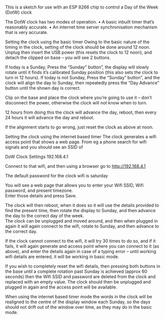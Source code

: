 This is a sketch for use with an ESP 8266 chip to control a Day of the Week (DotW) clock

The DotW clock has two modes of operation.
    • A basic inbuilt timer that’s reasonably accurate.
    • An internet time server synchronisation mechanism that is very accurate.

Setting the clock using the basic timer
Owing to the basic nature of the timing in the clock, setting of the clock should be done around 12 noon.
Unplug then insert the USB power (this resets the clock to 12 noon), and detach the clipped on base – you will see 2 buttons.

If today is a Sunday, 
Press the “Sunday” button”, the display will slowly rotate until it finds it’s calibrated Sunday position (this also sets the clock to turn in 12 hours).
If today is not Sunday,
Press the “Sunday” button”, and the clock will align the day to Sunday, then repeatedly press the “Day Advance” button until the shown day is correct.

Clip on the base and place the clock where you’re going to use it – don’t disconnect the power, otherwise the clock will not know when to turn.

12 hours from doing this the clock will advance the day, reboot, then every 24 hours it will advance the day and reboot.

If the alignment starts to go wrong, just reset the clock as above at noon.


Setting the clock using the internet based timer
The clock generates a wifi access point that shows a web page.  From eg a phone search for wifi signals and you should see an SSID of

DoW Clock Settings 192.168.4.1

Connect to that wifi, and then using a browser go to 
http://192.168.4.1

The default password for the clock wifi is 
saturday

You will see a web page that allows you to enter your Wifi SSID, Wifi password, and present timezone.  
Enter those details and press Save.  

The clock will then reboot, when it does so it will use the details provided to find the present time, then rotate the display to Sunday, and then advance the day to the correct day of the week.  
The clock can be unplugged and moved around, and then when plugged in again it will again connect to the wifi, rotate to Sunday, and then advance to the correct day.

If the clock cannot connect to the wifi, it will try 30 times to do so, and if it fails, it will again generate and access point where you can connect to it (as above), and enter the details again in case of a typing error 
– until working wifi details are entered, it will be working in basic mode.

If you wish to completely reset the wifi details, then pressing both buttons in the base until a complete rotation past Sunday is achieved (approx 60 seconds) then the Wifi SSID and password are deleted from the clock and replaced with an empty value.
The clock should then be unplugged and plugged in again and the access point will be available.

When using the internet based timer mode the words in the clock will be realigned to the centre of the display window each Sunday, so the days should not drift out of the window over time, as they may do in the basic mode.
